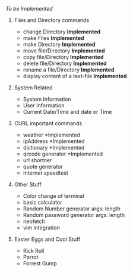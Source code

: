 *To be Implemented*

1. Files and Directory commands
    - change Directory  **Implemented**
    - make Files        **Implemented**
    - make Directory    **Implemented**
    - move file/Directory   **Implemented**
    - copy file/Directory   **Implemented**
    - delete file/Directory **Implemented**
    - rename a file/Directory   **Implemented**
    - display content of a text-file    **Implemented**

2. System Related
    - System Information 
    - User Information
    - Current Date/Time and date or Time

3. CURL important commands
    - weather *Implemented
    - ipAddress *Implemented
    - dictionary *Implemented
    - qrcode generator *Implemented
    - url shortner
    - quote generator
    - Internet speedtest

4. Other Stuff
    - Color change of terminal
    - basic calculator
    - Random Number generator args: length
    - Random password generator args: length
    - neofetch
    - vim integration

5. Easter Eggs and Cool Stuff
    - Rick Roll
    - Parrot
    - Forrest Gump

